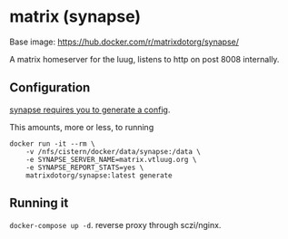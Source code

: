 # matrix (synapse)

Base image: https://hub.docker.com/r/matrixdotorg/synapse/

A matrix homeserver for the luug, listens to http on post 8008 internally.

## Configuration

[synapse requires you to generate a config](https://hub.docker.com/r/matrixdotorg/synapse).

This amounts, more or less, to running
```
docker run -it --rm \
    -v /nfs/cistern/docker/data/synapse:/data \
    -e SYNAPSE_SERVER_NAME=matrix.vtluug.org \
    -e SYNAPSE_REPORT_STATS=yes \
    matrixdotorg/synapse:latest generate
```
## Running it

`docker-compose up -d`. reverse proxy through sczi/nginx.